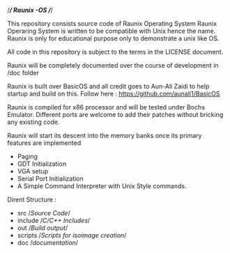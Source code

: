 /*************/
  Raunix -OS
/*************/

This repository consists source code of Raunix Operating System
Raunix Operaring System is written to be compatible with Unix hence the name.
Raunix is only for educational purpose only to demonstrate a unix like OS.

All code in this repository is subject to the terms in the
LICENSE document.

Raunix will be completely documented over the course of development in /doc folder

Raunix is built over BasicOS and all credit goes to Aun-Ali Zaidi to help startup and build on this.
Follow here : https://github.com/aunali1/BasicOS

Raunix is compiled for x86 processor and will be tested under Bochs Emulator.
Different ports are welcome to add their patches without bricking any existing code.

Raunix will start its descent into the memory banks once its primary features are implemented

* Paging
* GDT Initialization
* VGA setup 
* Serial Port Initialization
* A Simple Command Interpreter with Unix Style commands.

Dirent Structure :

+	src		/*Source Code*/
+	include		/*C/C++ Includes*/
+	out		/*Build output*/
+	scripts		/*Scripts for isoimage creation*/
+	doc		/*documentation*/
